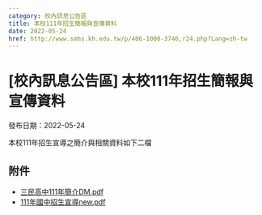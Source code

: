 ```yaml
---
category: 校內訊息公告區
title: 本校111年招生簡報與宣傳資料
date: 2022-05-24
href: http://www.smhs.kh.edu.tw/p/406-1000-3746,r24.php?Lang=zh-tw
---
```


# [校內訊息公告區] 本校111年招生簡報與宣傳資料

發布日期：2022-05-24

本校111年招生宣導之簡介與相關資料如下二檔

## 附件

- [三民高中111年簡介DM.pdf](https://www.smhs.kh.edu.tw/var/file/0/1000/attach/60/pta_3514_8902524_70660.pdf)
- [111年國中招生宣導new.pdf](https://www.smhs.kh.edu.tw/var/file/0/1000/attach/60/pta_3516_9877408_72755.pdf)
